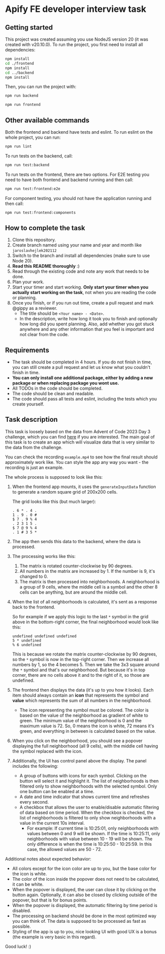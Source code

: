 # Apify FE developer interview task

## Getting started

This project was created assuming you use NodeJS version 20 (it was created with v20.10.0).
To run the project, you first need to install all dependencies:

```bash
npm install
cd ./frontend
npm install
cd ../backend
npm install
```

Then, you can run the project with:

```bash
npm run backend
```

```bash
npm run frontend
```

## Other available commands

Both the frontend and backend have tests and eslint.
To run eslint on the whole project, you can run:

```bash
npm run lint
```

To run tests on the backend, call:

```bash
npm run test:backend
```

To run tests on the frontend, there are two options.
For E2E testing you need to have both frontend and backend running and then call:

```bash
npm run test:frontend:e2e
```

For component testing, you should not have the application running and then call:

```bash
npm run test:frontend:components
```

## How to complete the task

1. Clone this repository.
2. Create branch named using your name and year and month like `jaroslavhejlek202112`
3. Switch to the branch and install all dependencies (make sure to use Node 20).
4. __Read this README thoroughly__ :)
5. Read through the existing code and note any work that needs to be done.
6. Plan your work.
7. Start your timer and start working. __Only start your timer when you actually start working on the task__, not when you are reading the code or planning.
8. Once you finish, or if you run out time, create a pull request and mark @gippy as a reviewer.
    - The title should be `<Your name> - <Date>`.
    - In the description, write how long it took you to finish and optionally how long did you spent planning. Also, add whether you got stuck anywhere and any other information that you feel is important and not clear from the code.

## Requirements

- The task should be completed in 4 hours. If you do not finish in time, you can still create a pull request and let us know what you couldn't finish in time.
- __You can only install one additional package, either by adding a new package or when replacing package you wont use.__
- All TODOs in the code should be completed.
- The code should be clean and readable.
- The code should pass all tests and eslint, including the tests which you create yourself.

## Task description

This task is loosely based on the data from Advent of Code 2023 Day 3 challenge, which you can find [here](https://adventofcode.com/2023/day/3) if you are interested.
The main goal of this task is to create an app which will visualize data that is very similar to the data from the challenge.

You can check the recording `example.mp4` to see how the final result should approximately work like. You can style the app any way you want - the recording is just an example.

The whole process is supposed to look like this:

1. When the frontend app mounts, it uses the `generateInputData` function to generate a random square grid of 200x200 cells.

    The grid looks like this (but much larger):

    ```text
    . 6 * . 4 .
    1 . 9 . 0 #
    $ 7 . 9 % 4
    . 2 3 1 5 .
    $ 7 @ 9 % 4
    . 1 # 3 5 *
    ```

2. The app then sends this data to the backend, where the data is processed.
3. The processing works like this:
    1. The matrix is rotated counter-clockwise by 90 degrees.
    2. All numbers in the matrix are increased by 1. If the number is 9, it's changed to 0.
    3. The matrix is then processed into neighborhoods. A neighborhood is a group of 9 cells, where the middle cell is a symbol and the other 8 cells can be anything, but are around the middle cell.
4. When the list of all neighborhoods is calculated, it's sent as a response back to the frontend.

    So for example if we apply this logic to the last `*` symbol in the grid above in the bottom-right corner, the final neighborhood would look like this:

    ```text
    undefined undefined undefined
    5 * undefined
    % 6 undefined
    ```

    This is because we rotate the matrix counter-clockwise by 90 degrees, so the `*` symbol is now in the top-right corner. Then we increase all numbers by 1, so the 4 becomes 5. Then we take the 3x3 square around the `*` symbol and that's our neighborhood. But because it's in top corner, there are no cells above it and to the right of it, so those are undefined.

5. The frontend then displays the data (it's up to you how it looks). Each item should always contain an __icon__ that represents the symbol and __value__ which represents the sum of all numbers in the neighborhood.
    - The icon representing the symbol must be colored. The color is based on the value of the neighborhood as gradient of white to green. The minimum value of the neighborhood is 0 and the maximum value is 72. So, 0 means the icon is white, 72 means it's green, and everything in between is calculated based on the value.
6. When you click on the neighborhood, you should see a popover displaying the full neighborhood (all 9 cells), with the middle cell having the symbol replaced with the icon.
7. Additionally, the UI has control panel above the display. The panel includes the following:
    - A group of buttons with icons for each symbol. Clicking on the button will select it and highlight it. The list of neighborhoods is then filtered only to show neighborhoods with the selected symbol. Only one button can be enabled at a time.
    - A date and time indicator that shows current time and refreshes every second.
    - A checkbox that allows the user to enable/disable automatic filtering of data based on time period. When the checkbox is checked, the list of neighborhoods is filtered to only show neighborhoods with a value in the current 10s interval.
        - For example: If current time is 10:25:01, only neighborhoods with values between 0 and 9 will be shown. If the time is 10:25:11, only neighborhoods with value between 10 - 19 will be shown. The only difference is when the time is 10:25:50 - 10:25:59. In this case, the allowed values are 50 - 72.

Additional notes about expected behavior:

- All colors except for the icon color are up to you, but the base color for the icon is white.
- The color of the icon inside the popover does not need to be calculated, it can be white.
- When the popover is displayed, the user can close it by clicking on the button again. Optionally, it can also be closed by clicking outside of the popover, but that is for bonus points.
- When the popover is displayed, the automatic filtering by time period is disabled.
- The processing on backend should be done in the most optimized way you can think of. The data is supposed to be processed as fast as possible.
- Styling of the app is up to you, nice looking UI with good UX is a bonus (the example is very basic in this regard).

Good luck! :)
